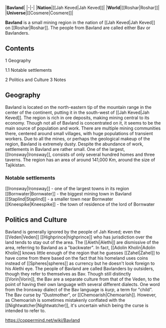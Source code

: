 |**Bavland**|
|-|-|
|**Nation**|[[Jah Keved\|Jah Keved]]|
|**World**|[[Roshar\|Roshar]]|
|**Universe**|[[Cosmere\|Cosmere]]|

**Bavland** is a small mining region in the nation of [[Jah Keved\|Jah Keved]] on [[Roshar\|Roshar]]. The people from Bavland are called either Bav or Bavlanders.

## Contents

1 Geography

1.1 Notable settlements


2 Politics and Culture
3 Notes


## Geography
Bavland is located on the north-eastern tip of the mountain range in the center of the continent, putting it in the south-west of [[Jah Keved\|Jah Keved]]. The region is rich in ore deposits, making mining central to its economy. Though not all of Bavland is concentrated on it, it seems to be the main source of population and work. There are multiple mining communities there, centered around small villages, with huge populations of transient workers. Due to all the mines, or perhaps the geological makeup of the region, Bavland is extremely dusty.
Despite the abundance of work, settlements in Bavland are rather small. One of the largest, [[Ironsway\|Ironsway]], consists of only several hundred homes and three taverns.
The region has an area of around 141,000 Km, around the size of Tajikistan.

### Notable settlements
[[Ironsway\|Ironsway]] - one of the largest towns in its region
[[Bornwater\|Bornwater]] - the biggest mining town in Bavland
[[Staplind\|Staplind]] - a smaller town near Bornwater
[[Kneespike\|Kneespike]] - the town of residence of the lord of Bornwater
## Politics and Culture
Bavland is generally ignored by the people of Jah Keved; even the [[Veden\|Veden]] [[Highprince\|highprince]] who has jurisdiction over the land tends to stay out of the area. The [[Alethi\|Alethi]] are dismissive of the area, referring to Bavland as a "backwater". In fact, [[Adolin Kholin\|Adolin Kholin]] knows little enough of the region that he guesses [[Zahel\|Zahel]] to have come from there based on the fact that his homeland uses coins instead of [[Spheres\|spheres]] as currency but he doesn't look foreign to his Alethi eye.
The people of Bavland are called Bavlanders by outsiders, though they refer to themselves as Bav. Though still distinctly [[Vorin\|Vorin]], the Bav are a separate culture from that of the Veden, to the point of having their own language with several different dialects. One word from the Ironsway dialect of the Bav language is *kurp*, a term for "child".
The Bav curse by "Dustmother", or [[Chemoarish\|Chemoarish]]. However, as Chemoarish is sometimes mistakenly conflated with the [[Nightwatcher\|Nightwatcher]], it's uncertain which being the curse is intended to refer to.



https://coppermind.net/wiki/Bavland